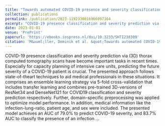 ```yaml
---
title: "Towards automated COVID-19 presence and severity classification"
collection: publications
permalink: /publication/2023-1192330016966097164
excerpt: "COVID-19 presence classification and severity prediction via (3D) thorax computed tomography scans have become important tasks in recent times. Especially for capacity planning of intensive care units, predicting the future severity of a COVID-19 patient is crucial. The presented approach follows state-of-theart techniques to aid medical professionals in these situations. It comprises an ensemble learning strategy via 5-fold cross-validation that includes transfer learning and combines pre-trained 3D-versions of ResNet34 and DenseNet121 for COVID19 classification and severity prediction respectively [...]"
date: 2023-01-01
venue: 'PrePrint'
paperurl: 'https://ebooks.iospress.nl/doi/10.3233/SHTI230309'
citation: 'M&uuml;ller, Dominik et al. &quot;Towards automated COVID-19 presence and severity classification.&quot; PrePrint. IOS Press, 2023'
---
```

COVID-19 presence classification and severity prediction via (3D) thorax computed tomography scans have become important tasks in recent times. Especially for capacity planning of intensive care units, predicting the future severity of a COVID-19 patient is crucial. The presented approach follows state-of-theart techniques to aid medical professionals in these situations. It comprises an ensemble learning strategy via 5-fold cross-validation that includes transfer learning and combines pre-trained 3D-versions of ResNet34 and DenseNet121 for COVID19 classification and severity prediction respectively. Further, domain-specific preprocessing was applied to optimize model performance. In addition, medical information like the infection-lung-ratio, patient age, and sex were included. The presented model achieves an AUC of 79.0% to predict COVID-19 severity, and 83.7% AUC to classify the presence of an infection ...
